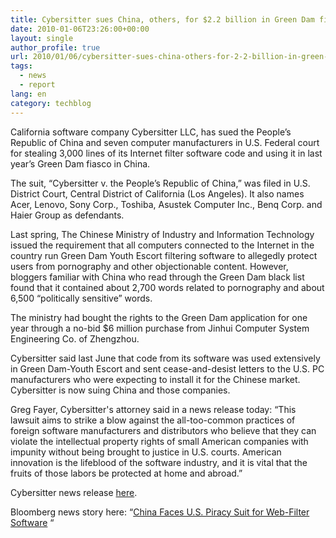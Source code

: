 ```yaml
---
title: Cybersitter sues China, others, for $2.2 billion in Green Dam fiasco
date: 2010-01-06T23:26:00+00:00
layout: single
author_profile: true
url: 2010/01/06/cybersitter-sues-china-others-for-2-2-billion-in-green-dam-fiasco/
tags:
  - news
  - report
lang: en
category: techblog
---
```

California software company Cybersitter LLC, has sued the People’s Republic of China and seven computer manufacturers in U.S. Federal court for stealing 3,000 lines of its Internet filter software code and using it in last year’s Green Dam fiasco in China.

The suit, “Cybersitter v. the People’s Republic of China,” was filed in U.S. District Court, Central District of California (Los Angeles). It also names Acer, Lenovo, Sony Corp., Toshiba, Asustek Computer Inc., Benq Corp. and Haier Group as defendants.

Last spring, The Chinese Ministry of Industry and Information Technology issued the requirement that all computers connected to the Internet in the country run Green Dam Youth Escort filtering software to allegedly protect users from pornography and other objectionable content. However, bloggers familiar with China who read through the Green Dam black list found that it contained about 2,700 words related to pornography and about 6,500 “politically sensitive” words.

The ministry had bought the rights to the Green Dam application for one year through a no-bid $6 million purchase from Jinhui Computer System Engineering Co. of Zhengzhou.

Cybersitter said last June that code from its software was used extensively in Green Dam-Youth Escort and sent cease-and-desist letters to the U.S. PC manufacturers who were expecting to install it for the Chinese market. Cybersitter is now suing China and those companies.

Greg Fayer, Cybersitter's attorney said in a news release today: &#8220;This lawsuit aims to strike a blow against the all-too-common practices of foreign software manufacturers and distributors who believe that they can violate the intellectual property rights of small American companies with impunity without being brought to justice in U.S. courts. American innovation is the lifeblood of the software industry, and it is vital that the fruits of those labors be protected at home and abroad.&#8221;

Cybersitter news release [here](http://www.earthtimes.org/articles/show/us-company-cybersitter-llc-files,1107398.shtml).

Bloomberg news story here: &#8220;[China Faces U.S. Piracy Suit for Web-Filter Software](http://www.bloomberg.com/apps/news?pid=20601089&sid=aNIdesOuVmfg) &#8220;
